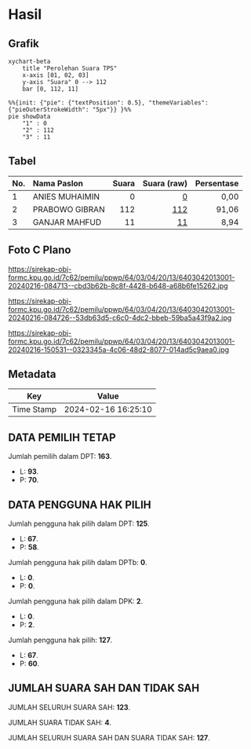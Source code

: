 # Hasil

## Grafik

```mermaid
xychart-beta
    title "Perolehan Suara TPS"
    x-axis [01, 02, 03]
    y-axis "Suara" 0 --> 112
    bar [0, 112, 11]
```

```mermaid
%%{init: {"pie": {"textPosition": 0.5}, "themeVariables": {"pieOuterStrokeWidth": "5px"}} }%%
pie showData
    "1" : 0
    "2" : 112
    "3" : 11
```

## Tabel

| No. | Nama Paslon    | Suara | Suara (raw) | Persentase |
|:--- |:-------------- | -----:| -----------:| ----------:|
| 1   | ANIES MUHAIMIN | 0     | [0][p-1]    | 0,00       |
| 2   | PRABOWO GIBRAN | 112   | [112][p-2]  | 91,06      |
| 3   | GANJAR MAHFUD  | 11    | [11][p-3]   | 8,94       |


[p-1]: https://github.com/gigit-pemilu/pemilu-2024-64-kalimantan-timur/blob/main/pilpres/hitung-suara/sub/64-kalimantan-timur/sub/03-berau/sub/04-segah/sub/2013-siduung-indah/sub/001-tps/sub/paslon-1.txt
[p-2]: https://github.com/gigit-pemilu/pemilu-2024-64-kalimantan-timur/blob/main/pilpres/hitung-suara/sub/64-kalimantan-timur/sub/03-berau/sub/04-segah/sub/2013-siduung-indah/sub/001-tps/sub/paslon-2.txt
[p-3]: https://github.com/gigit-pemilu/pemilu-2024-64-kalimantan-timur/blob/main/pilpres/hitung-suara/sub/64-kalimantan-timur/sub/03-berau/sub/04-segah/sub/2013-siduung-indah/sub/001-tps/sub/paslon-3.txt

## Foto C Plano

https://sirekap-obj-formc.kpu.go.id/7c62/pemilu/ppwp/64/03/04/20/13/6403042013001-20240216-084713--cbd3b62b-8c8f-4428-b648-a68b6fe15262.jpg

https://sirekap-obj-formc.kpu.go.id/7c62/pemilu/ppwp/64/03/04/20/13/6403042013001-20240216-084726--53db63d5-c6c0-4dc2-bbeb-59ba5a43f9a2.jpg

https://sirekap-obj-formc.kpu.go.id/7c62/pemilu/ppwp/64/03/04/20/13/6403042013001-20240216-150531--0323345a-4c06-48d2-8077-014ad5c9aea0.jpg


## Metadata

| Key        | Value               |
| ---------- | ------------------- |
| Time Stamp | 2024-02-16 16:25:10 |


## DATA PEMILIH TETAP

Jumlah pemilih dalam DPT: **163**.
 * L: **93**.
 * P: **70**.

## DATA PENGGUNA HAK PILIH

Jumlah pengguna hak pilih dalam DPT: **125**.
 * L: **67**.
 * P: **58**.

Jumlah pengguna hak pilih dalam DPTb: **0**.
 * L: **0**.
 * P: **0**.

Jumlah pengguna hak pilih dalam DPK: **2**.
 * L: **0**.
 * P: **2**.

Jumlah pengguna hak pilih: **127**.
 * L: **67**.
 * P: **60**.

## JUMLAH SUARA SAH DAN TIDAK SAH

JUMLAH SELURUH SUARA SAH: **123**.

JUMLAH SUARA TIDAK SAH: **4**.

JUMLAH SELURUH SUARA SAH DAN SUARA TIDAK SAH: **127**.



